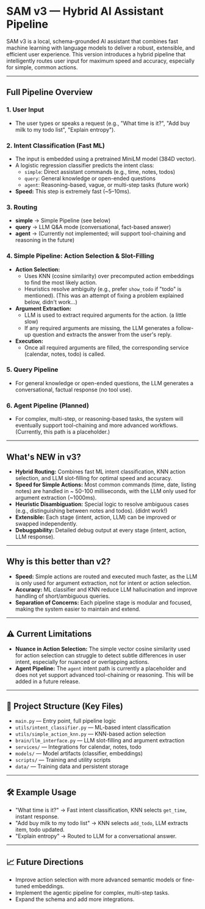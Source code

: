 # SAM v3 — Hybrid AI Assistant Pipeline

SAM v3 is a local, schema-grounded AI assistant that combines fast machine learning with language models to deliver a robust, extensible, and efficient user experience. This version introduces a hybrid pipeline that intelligently routes user input for maximum speed and accuracy, especially for simple, common actions.

---

## Full Pipeline Overview

### 1. **User Input**
- The user types or speaks a request (e.g., "What time is it?", "Add buy milk to my todo list", "Explain entropy").

### 2. **Intent Classification (Fast ML)**
- The input is embedded using a pretrained MiniLM model (384D vector).
- A logistic regression classifier predicts the intent class:
  - `simple`: Direct assistant commands (e.g., time, notes, todos)
  - `query`: General knowledge or open-ended questions
  - `agent`: Reasoning-based, vague, or multi-step tasks (future work)
- **Speed:** This step is extremely fast (~5–10ms).

### 3. **Routing**
- **simple** → Simple Pipeline (see below)
- **query** → LLM Q&A mode (conversational, fact-based answer)
- **agent** → (Currently not implemented; will support tool-chaining and reasoning in the future)

### 4. **Simple Pipeline: Action Selection & Slot-Filling**
- **Action Selection:**
  - Uses KNN (cosine similarity) over precomputed action embeddings to find the most likely action.
  - Heuristics resolve ambiguity (e.g., prefer `show_todo` if "todo" is mentioned). (This was an attempt of fixing a problem explained below, didn't work...)
- **Argument Extraction:**
  - LLM is used to extract required arguments for the action. (a little slow)
  - If any required arguments are missing, the LLM generates a follow-up question and extracts the answer from the user's reply.
- **Execution:**
  - Once all required arguments are filled, the corresponding service (calendar, notes, todo) is called.

### 5. **Query Pipeline**
- For general knowledge or open-ended questions, the LLM generates a conversational, factual response (no tool use).

### 6. **Agent Pipeline (Planned)**
- For complex, multi-step, or reasoning-based tasks, the system will eventually support tool-chaining and more advanced workflows. (Currently, this path is a placeholder.)

---

## What's NEW in v3?

- **Hybrid Routing:** Combines fast ML intent classification, KNN action selection, and LLM slot-filling for optimal speed and accuracy.
- **Speed for Simple Actions:** Most common commands (time, date, listing notes) are handled in ~ 50-100 milliseconds, with the LLM only used for argument extraction (~1000ms).
- **Heuristic Disambiguation:** Special logic to resolve ambiguous cases (e.g., distinguishing between notes and todos). (didnt work!)
- **Extensible:** Each stage (intent, action, LLM) can be improved or swapped independently.
- **Debuggability:** Detailed debug output at every stage (intent, action, LLM response).

---

## Why is this better than v2?

- **Speed:** Simple actions are routed and executed much faster, as the LLM is only used for argument extraction, not for intent or action selection.
- **Accuracy:** ML classifier and KNN reduce LLM hallucination and improve handling of short/ambiguous queries.
- **Separation of Concerns:** Each pipeline stage is modular and focused, making the system easier to maintain and extend.

---

## ⚠️ Current Limitations

- **Nuance in Action Selection:** The simple vector cosine similarity used for action selection can struggle to detect subtle differences in user intent, especially for nuanced or overlapping actions.
- **Agent Pipeline:** The `agent` intent path is currently a placeholder and does not yet support advanced tool-chaining or reasoning. This will be added in a future release.

---

## 📂 Project Structure (Key Files)

- `main.py` — Entry point, full pipeline logic
- `utils/intent_classifier.py` — ML-based intent classification
- `utils/simple_action_knn.py` — KNN-based action selection
- `brain/llm_interface.py` — LLM slot-filling and argument extraction
- `services/` — Integrations for calendar, notes, todo
- `models/` — Model artifacts (classifier, embeddings)
- `scripts/` — Training and utility scripts
- `data/` — Training data and persistent storage

---

## 🛠️ Example Usage

- "What time is it?" → Fast intent classification, KNN selects `get_time`, instant response.
- "Add buy milk to my todo list" → KNN selects `add_todo`, LLM extracts item, todo updated.
- "Explain entropy" → Routed to LLM for a conversational answer.

---

## 📈 Future Directions
- Improve action selection with more advanced semantic models or fine-tuned embeddings.
- Implement the agentic pipeline for complex, multi-step tasks.
- Expand the schema and add more integrations.

